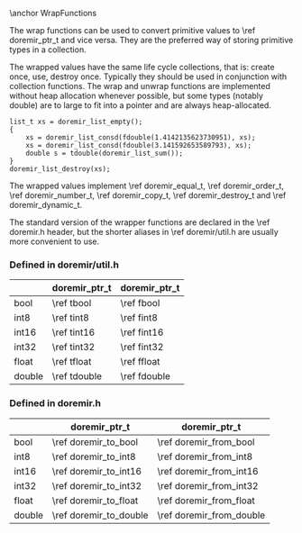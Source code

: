 
\anchor WrapFunctions

The wrap functions can be used to convert primitive values to \ref doremir_ptr_t and vice versa. 
They are the preferred way of storing primitive types in a collection. 

The wrapped values have the same life cycle collections, that is: create once, use, destroy once.
Typically they should be used in conjunction with collection functions. The wrap and unwrap functions
are implemented without heap allocation whenever possible, but some types (notably double) 
are to large to fit into a pointer and are always heap-allocated.

~~~~~~~~~~~~~~~~~~~~~~~~~~~~~~~~~~~~~~~~~~~~~~~~~~~~~~~~~~~~
list_t xs = doremir_list_empty();
{
    xs = doremir_list_consd(fdouble(1.4142135623730951), xs);
    xs = doremir_list_consd(fdouble(3.141592653589793), xs);
    double s = tdouble(doremir_list_sum());
}
doremir_list_destroy(xs);
~~~~~~~~~~~~~~~~~~~~~~~~~~~~~~~~~~~~~~~~~~~~~~~~~~~~~~~~~~~~

The wrapped values implement \ref doremir_equal_t, \ref doremir_order_t, \ref doremir_number_t, \ref
doremir_copy_t, \ref doremir_destroy_t and \ref doremir_dynamic_t.

The standard version of the wrapper functions are declared in the \ref doremir.h header, but the shorter
aliases in \ref doremir/util.h are usually more convenient to use.

### Defined in doremir/util.h

|        | doremir_ptr_t | doremir_ptr_t
|--------| --------------|--------------------
| bool   | \ref tbool    | \ref fbool
| int8   | \ref tint8    | \ref fint8
| int16  | \ref tint16   | \ref fint16
| int32  | \ref tint32   | \ref fint32
| float  | \ref tfloat   | \ref ffloat
| double | \ref tdouble  | \ref fdouble

### Defined in doremir.h

|        | doremir_ptr_t           | doremir_ptr_t
|--------| ------------------------|--------------------
| bool   | \ref doremir_to_bool    | \ref doremir_from_bool
| int8   | \ref doremir_to_int8    | \ref doremir_from_int8
| int16  | \ref doremir_to_int16   | \ref doremir_from_int16
| int32  | \ref doremir_to_int32   | \ref doremir_from_int32
| float  | \ref doremir_to_float   | \ref doremir_from_float
| double | \ref doremir_to_double  | \ref doremir_from_double


